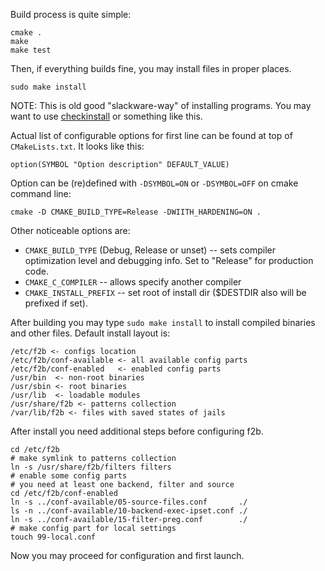 Build process is quite simple:

    cmake .
    make
    make test

Then, if everything builds fine, you may install files in proper places.

    sudo make install

NOTE: This is old good "slackware-way" of installing programs.
You may want to use [checkinstall](http://checkinstall.izto.org) or something like this.

Actual list of configurable options for first line can be found at top of `CMakeLists.txt`.
It looks like this:

    option(SYMBOL "Option description" DEFAULT_VALUE)

Option can be (re)defined with `-DSYMBOL=ON` or `-DSYMBOL=OFF` on cmake command line:

    cmake -D CMAKE_BUILD_TYPE=Release -DWIITH_HARDENING=ON .

Other noticeable options are:

* `CMAKE_BUILD_TYPE` (Debug, Release or unset) -- sets compiler optimization level and debugging info. Set to "Release" for production code.
* `CMAKE_C_COMPILER` -- allows specify another compiler
* `CMAKE_INSTALL_PREFIX` -- set root of install dir ($DESTDIR also will be prefixed if set).

After building you may type `sudo make install` to install compiled binaries and other files.
Default install layout is:

    /etc/f2b <- configs location
    /etc/f2b/conf-available <- all available config parts
    /etc/f2b/conf-enabled   <- enabled config parts
    /usr/bin  <- non-root binaries
    /usr/sbin <- root binaries
    /usr/lib  <- loadable modules
    /usr/share/f2b <- patterns collection
    /var/lib/f2b <- files with saved states of jails

After install you need additional steps before configuring f2b.

    cd /etc/f2b
    # make symlink to patterns collection
    ln -s /usr/share/f2b/filters filters
    # enable some config parts
    # you need at least one backend, filter and source
    cd /etc/f2b/conf-enabled
    ln -s ../conf-available/05-source-files.conf       ./
    ls -n ../conf-available/10-backend-exec-ipset.conf ./
    ln -s ../conf-available/15-filter-preg.conf        ./
    # make config part for local settings
    touch 99-local.conf

Now you may proceed for configuration and first launch.
